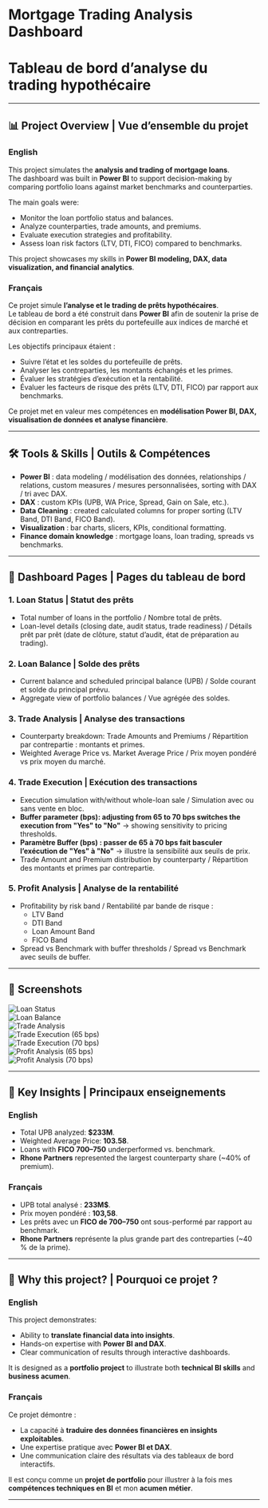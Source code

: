 # Mortgage Trading Analysis Dashboard  
# Tableau de bord d’analyse du trading hypothécaire  

---

## 📊 Project Overview | Vue d’ensemble du projet  

### English  
This project simulates the **analysis and trading of mortgage loans**.  
The dashboard was built in **Power BI** to support decision-making by comparing portfolio loans against market benchmarks and counterparties.  

The main goals were:  
- Monitor the loan portfolio status and balances.  
- Analyze counterparties, trade amounts, and premiums.  
- Evaluate execution strategies and profitability.  
- Assess loan risk factors (LTV, DTI, FICO) compared to benchmarks.  

This project showcases my skills in **Power BI modeling, DAX, data visualization, and financial analytics**.  

### Français  
Ce projet simule **l’analyse et le trading de prêts hypothécaires**.  
Le tableau de bord a été construit dans **Power BI** afin de soutenir la prise de décision en comparant les prêts du portefeuille aux indices de marché et aux contreparties.  

Les objectifs principaux étaient :  
- Suivre l’état et les soldes du portefeuille de prêts.  
- Analyser les contreparties, les montants échangés et les primes.  
- Évaluer les stratégies d’exécution et la rentabilité.  
- Évaluer les facteurs de risque des prêts (LTV, DTI, FICO) par rapport aux benchmarks.  

Ce projet met en valeur mes compétences en **modélisation Power BI, DAX, visualisation de données et analyse financière**.  

---

## 🛠️ Tools & Skills | Outils & Compétences  

- **Power BI** : data modeling / modélisation des données, relationships / relations, custom measures / mesures personnalisées, sorting with DAX / tri avec DAX.  
- **DAX** : custom KPIs (UPB, WA Price, Spread, Gain on Sale, etc.).  
- **Data Cleaning** : created calculated columns for proper sorting (LTV Band, DTI Band, FICO Band).  
- **Visualization** : bar charts, slicers, KPIs, conditional formatting.  
- **Finance domain knowledge** : mortgage loans, loan trading, spreads vs benchmarks.  

---

## 📑 Dashboard Pages | Pages du tableau de bord  

### 1. Loan Status | Statut des prêts  
- Total number of loans in the portfolio / Nombre total de prêts.  
- Loan-level details (closing date, audit status, trade readiness) / Détails prêt par prêt (date de clôture, statut d’audit, état de préparation au trading).  

### 2. Loan Balance | Solde des prêts  
- Current balance and scheduled principal balance (UPB) / Solde courant et solde du principal prévu.  
- Aggregate view of portfolio balances / Vue agrégée des soldes.  

### 3. Trade Analysis | Analyse des transactions  
- Counterparty breakdown: Trade Amounts and Premiums / Répartition par contrepartie : montants et primes.  
- Weighted Average Price vs. Market Average Price / Prix moyen pondéré vs prix moyen du marché.  

### 4. Trade Execution | Exécution des transactions  
- Execution simulation with/without whole-loan sale / Simulation avec ou sans vente en bloc.  
- **Buffer parameter (bps): adjusting from 65 to 70 bps switches the execution from "Yes" to "No"** → showing sensitivity to pricing thresholds.  
- **Paramètre Buffer (bps) : passer de 65 à 70 bps fait basculer l’exécution de "Yes" à "No"** → illustre la sensibilité aux seuils de prix.  
- Trade Amount and Premium distribution by counterparty / Répartition des montants et primes par contrepartie.  

### 5. Profit Analysis | Analyse de la rentabilité  
- Profitability by risk band / Rentabilité par bande de risque :  
  - LTV Band  
  - DTI Band  
  - Loan Amount Band  
  - FICO Band  
- Spread vs Benchmark with buffer thresholds / Spread vs Benchmark avec seuils de buffer.  

---
## 📸 Screenshots

![Loan Status](Loan_Status.png)  
![Loan Balance](Loan_Balance.png)  
![Trade Analysis](Trade_Analysis.png)  
![Trade Execution (65 bps)](Trade_Execution_65.png)  
![Trade Execution (70 bps)](Trade_Execution_70.png)  
![Profit Analysis (65 bps)](Profit_Analysis_65.png)  
![Profit Analysis (70 bps)](Profit_Analysis_70.png)  


---

## 🚀 Key Insights | Principaux enseignements  

### English  
- Total UPB analyzed: **$233M**.  
- Weighted Average Price: **103.58**.  
- Loans with **FICO 700–750** underperformed vs. benchmark.  
- **Rhone Partners** represented the largest counterparty share (~40% of premium).  

### Français  
- UPB total analysé : **233M$**.  
- Prix moyen pondéré : **103,58**.  
- Les prêts avec un **FICO de 700–750** ont sous-performé par rapport au benchmark.  
- **Rhone Partners** représente la plus grande part des contreparties (~40 % de la prime).  

---

## 🎯 Why this project? | Pourquoi ce projet ?  

### English  
This project demonstrates:  
- Ability to **translate financial data into insights**.  
- Hands-on expertise with **Power BI and DAX**.  
- Clear communication of results through interactive dashboards.  

It is designed as a **portfolio project** to illustrate both **technical BI skills** and **business acumen**.  

### Français  
Ce projet démontre :  
- La capacité à **traduire des données financières en insights exploitables**.  
- Une expertise pratique avec **Power BI et DAX**.  
- Une communication claire des résultats via des tableaux de bord interactifs.  

Il est conçu comme un **projet de portfolio** pour illustrer à la fois mes **compétences techniques en BI** et mon **acumen métier**.  

---

